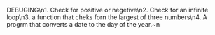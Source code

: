 DEBUGING\n1. Check for positive or negetive\n2. Check for an infinite loop\n3. a function that cheks forn the largest of three numbers\n4. A progrm that converts a date to the day of the year.\~n
